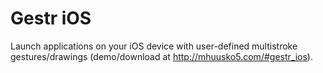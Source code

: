 Gestr iOS
=====
Launch applications on your iOS device with user-defined multistroke gestures/drawings (demo/download at http://mhuusko5.com/#gestr_ios).

